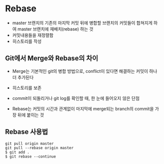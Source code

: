 # Rebase
- master 브랜치의 기존의 마지막 커밋 뒤에 병합할 브랜치의 커밋들이 합쳐지게 하여 master 브랜치에 재배치(rebase) 하는 것
- 커밋내용들을 재정렬함
- 히스토리를 작성

## Git에서 Merge와 Rebase의 차이
- Merge는 기본적인 git의 병합 방법으로, conflict이 있다면 해결하는 커밋이 하나 더 추가된다
- 히스토리를 보존
- commit이 되돌리거나 git log를 확인할 때, 한 눈에 들어오지 않은 단점

- Rebase는 커밋의 시간과 관계없이 마지막에 merge되는 branch의 commit을 가장 뒤에 붙이는 것

## Rebase 사용법
```
git pull origin master
git pull --rebase origin master
$ git add .
$ git rebase --continue